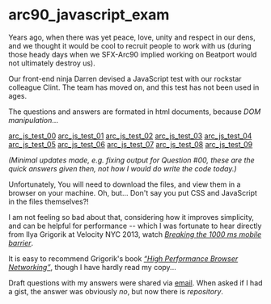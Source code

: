 arc90_javascript_exam
=================

Years ago, when there was yet peace, love, unity and respect in our dens, and we thought it would be cool to recruit people to work with us (during those heady days when we SFX-Arc90 implied working on Beatport would not ultimately destroy us).

Our front-end ninja Darren devised a JavaScript test with our rockstar colleague Clint. The team has moved on, and this test has not been used in ages.

The questions and answers are formated in html documents, because *DOM manipulation*...

[arc_js_test_00](arc_js_test_00.html)
[arc_js_test_01](arc_js_test_01.html)
[arc_js_test_02](arc_js_test_02.html)
[arc_js_test_03](arc_js_test_03.html)
[arc_js_test_04](arc_js_test_04.html)
[arc_js_test_05](arc_js_test_05.html)
[arc_js_test_06](arc_js_test_06.html)
[arc_js_test_07](arc_js_test_07.html)
[arc_js_test_08](arc_js_test_08.html)
[arc_js_test_09](arc_js_test_09.html)

*(Minimal updates made, e.g. fixing output for Question #00, these are the quick answers given then, not how I would do write the code today.)*

Unfortunately, You will need to download the files, and view them in a browser on your machine. Oh, but... Don't say you put CSS and JavaScript in the files themselves?!

I am not feeling so bad about that, considering how it improves simplicity, and can be helpful for performance -- which I was fortunate to hear directly from Ilya Grigorik at Velocity NYC 2013, watch [*Breaking the 1000 ms mobile barrier*](https://www.youtube.com/watch?v=I4vX-twze9I).

It is easy to recommend Grigorik's book [*“High Performance Browser Networking”*](http://chimera.labs.oreilly.com/books/1230000000545/index.html), though I have hardly read my copy...

Draft questions with my answers were shared via [email](arc_js_test_original.txt). When asked if I had a gist, the answer was obviously *no*, but now there is *repository*.
